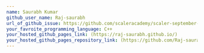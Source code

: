 ```yaml
---
name: Saurabh Kumar
github_user_name: Raj-saurabh
url_of_github_issue: https://github.com/scaleracademy/scaler-september-open-source-challenge/issues/14
your_favroite_programming_language: C++
your_hosted_github_pages_link: (https://raj-saurabh.github.io/)
your_hosted_github_pages_repository_link: (https://github.com/Raj-saurabh/Raj-saurabh.github.io)
---
```

